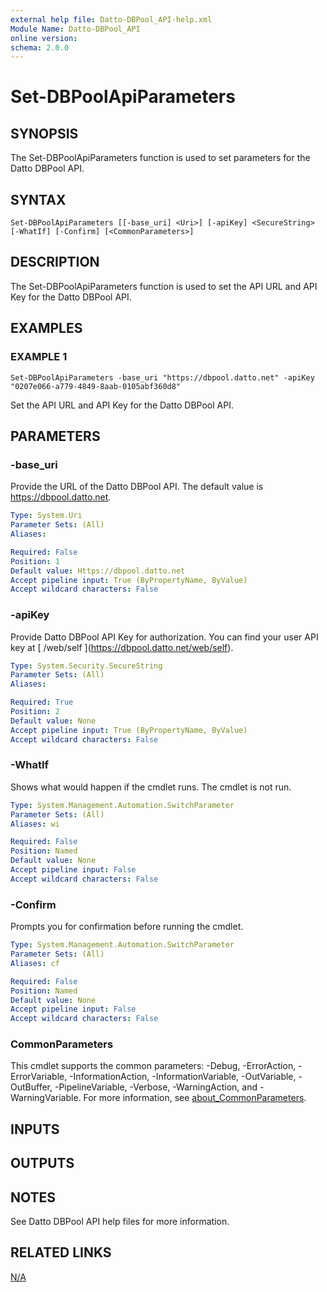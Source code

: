 ```yaml
---
external help file: Datto-DBPool_API-help.xml
Module Name: Datto-DBPool_API
online version:
schema: 2.0.0
---
```


# Set-DBPoolApiParameters

## SYNOPSIS
The Set-DBPoolApiParameters function is used to set parameters for the Datto DBPool API.

## SYNTAX

```
Set-DBPoolApiParameters [[-base_uri] <Uri>] [-apiKey] <SecureString> [-WhatIf] [-Confirm] [<CommonParameters>]
```

## DESCRIPTION
The Set-DBPoolApiParameters function is used to set the API URL and API Key for the Datto DBPool API.

## EXAMPLES

### EXAMPLE 1
```
Set-DBPoolApiParameters -base_uri "https://dbpool.datto.net" -apiKey "0207e066-a779-4849-8aab-0105abf360d8"
```

Set the API URL and API Key for the Datto DBPool API.

## PARAMETERS

### -base_uri
Provide the URL of the Datto DBPool API.
The default value is https://dbpool.datto.net.

```yaml
Type: System.Uri
Parameter Sets: (All)
Aliases:

Required: False
Position: 1
Default value: Https://dbpool.datto.net
Accept pipeline input: True (ByPropertyName, ByValue)
Accept wildcard characters: False
```

### -apiKey
Provide Datto DBPool API Key for authorization.
   You can find your user API key at \[ /web/self \](https://dbpool.datto.net/web/self).

```yaml
Type: System.Security.SecureString
Parameter Sets: (All)
Aliases:

Required: True
Position: 2
Default value: None
Accept pipeline input: True (ByPropertyName, ByValue)
Accept wildcard characters: False
```

### -WhatIf
Shows what would happen if the cmdlet runs.
The cmdlet is not run.

```yaml
Type: System.Management.Automation.SwitchParameter
Parameter Sets: (All)
Aliases: wi

Required: False
Position: Named
Default value: None
Accept pipeline input: False
Accept wildcard characters: False
```

### -Confirm
Prompts you for confirmation before running the cmdlet.

```yaml
Type: System.Management.Automation.SwitchParameter
Parameter Sets: (All)
Aliases: cf

Required: False
Position: Named
Default value: None
Accept pipeline input: False
Accept wildcard characters: False
```

### CommonParameters
This cmdlet supports the common parameters: -Debug, -ErrorAction, -ErrorVariable, -InformationAction, -InformationVariable, -OutVariable, -OutBuffer, -PipelineVariable, -Verbose, -WarningAction, and -WarningVariable. For more information, see [about_CommonParameters](http://go.microsoft.com/fwlink/?LinkID=113216).

## INPUTS

## OUTPUTS

## NOTES
See Datto DBPool API help files for more information.

## RELATED LINKS

[N/A]()

